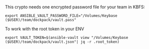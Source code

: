 This crypto needs one encrypted password file for your team in KBFS:
```
export ANSIBLE_VAULT_PASSWORD_FILE="/Volumes/Keybase ($USER)/team/dockpack/vault.pass"
```

To work with the root token in your ENV
```
export VAULT_TOKEN=$(ansible-vault view "/Volumes/Keybase ($USER)/team/dockpack/vault.json"| jq -r .root_token)
```
